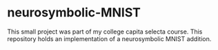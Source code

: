 # neurosymbolic-MNIST
This small project was part of my college capita selecta course. This repository holds an implementation of a neurosymbolic MNIST addition.
